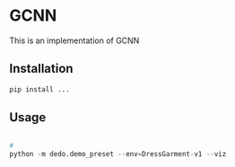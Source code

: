 # GCNN

This is an implementation of GCNN

## Installation


```bash
pip install ...
```

## Usage

```python

# 
python -m dedo.demo_preset --env=DressGarment-v1 --viz

```


